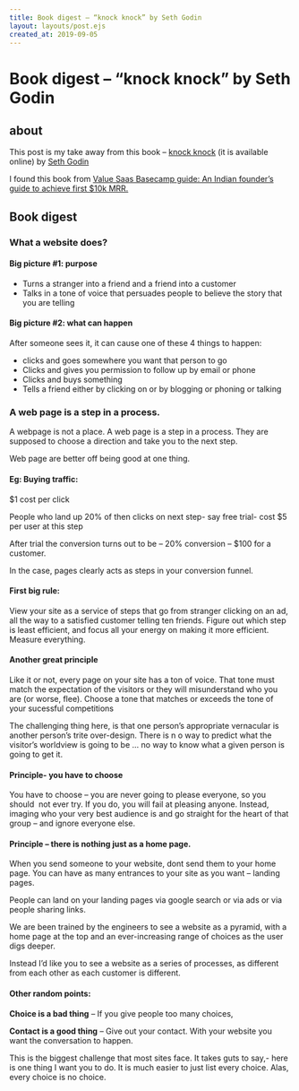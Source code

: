 ```yaml
---
title: Book digest – “knock knock” by Seth Godin
layout: layouts/post.ejs
created_at: 2019-09-05
---
```

# Book digest – “knock knock” by Seth Godin
## about

This post is my take away from this book – [knock knock](https://seths.blog/wp-content/uploads/2005/09/knockknock.pdf) (it is available online) by [Seth Godin](https://twitter.com/ThisIsSethsBlog)

I found this book from [Value Saas Basecamp guide: An Indian founder’s guide to achieve first $10k MRR.](https://amzn.to/2LkGLQw)

## Book digest

### What a website does? 

#### Big picture #1: purpose

-   Turns a stranger into a friend and a friend into a customer
-   Talks in a tone of voice that persuades people to believe the story that you are telling

#### Big picture #2: what can happen

After someone sees it, it can cause one of these 4 things to happen:

-   clicks and goes somewhere you want that person to go
-   Clicks and gives you permission to follow up by email or phone
-   Clicks and buys something
-   Tells a friend either by clicking on or by blogging or phoning or talking

### A web page is a step in a process.

A webpage is not a place. A web page is a step in a process. They are supposed to choose a direction and take you to the next step.

Web page are better off being good at one thing. 

#### Eg: Buying traffic:

$1 cost per click

People who land up 20% of then clicks on next step- say free trial- cost $5 per user at this step

After trial the conversion turns out to be – 20% conversion – $100 for a customer.

In the case, pages clearly acts as steps in your conversion funnel.

#### First big rule: 

View your site as a service of steps that go from stranger clicking on an ad, all the way to a satisfied customer telling ten friends. Figure out which step is least efficient, and focus all your energy on making it more efficient. Measure everything. 

#### Another great principle

Like it or not, every page on your site has a ton of voice. That tone must match the expectation of the visitors or they will misunderstand who you are (or worse, flee). Choose a tone that matches or exceeds the tone of your sucessful competitions 

The challenging thing here, is that one person’s appropriate vernacular is another person’s trite over-design. There is n o way to predict what the visitor’s worldview is going to be … no way to know what a given person is going to get it. 

#### Principle- you have to choose

You have to choose – you are never going to please everyone, so you should  not ever try. If you do, you will fail at pleasing anyone. Instead, imaging who your very best audience is and go straight for the heart of that group – and ignore everyone else. 

#### Principle – there is nothing just as a home page. 

When you send someone to your website, dont send them to your home page. You can have as many entrances to your site as you want – landing pages. 

People can land on your landing pages via google search or via ads or via people sharing links. 

We are been trained by the engineers to see a website as a pyramid, with a home page at the top and an ever-increasing range of choices as the user digs deeper. 

Instead I’d like you to see a website as a series of processes, as different from each other as each customer is different. 

#### Other random points:

**Choice is a bad thing** – If you give people too many choices, 

**Contact is a good thing** – Give out your contact. With your website you want the conversation to happen.

This is the biggest challenge that most sites face. It takes guts to say,- here is one thing I want you to do. It is much easier to just list every choice. Alas, every choice is no choice.
